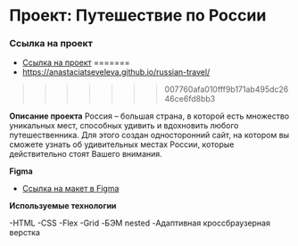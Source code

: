# Проект: Путешествие по России

### Ссылка на проект 
* [Ссылка на проект](https://anastaciatseveleva.github.io/russian-travel/)
=======
*  https://anastaciatseveleva.github.io/russian-travel/
>>>>>>> 007760afa010fff9b171ab495dc2646ce6fd8bb3

**Описание проекта**
Россия – большая страна, в которой есть множество уникальных мест, способных удивить и вдохновить любого путешественника. Для этого создан односторонний сайт, на котором вы сможете узнать об удивительных местах России, которые действительно стоят Вашего внимания.

**Figma**

* [Ссылка на макет в Figma](https://www.figma.com/file/5S2WSbEFL6awjVWJ0NWL8Q/Sprint-3_-Russia-_-desktop-mobile?node-id=28503%3A0)

**Используемые технологии**

-HTML
-CSS
-Flex
-Grid
-БЭМ nested
-Адаптивная кроссбраузерная верстка
